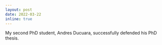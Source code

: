 ```yaml
---
layout: post
date: 2022-03-22
inline: true
---
```


My second PhD student, Andres Ducuara, successfully defended his PhD thesis.
